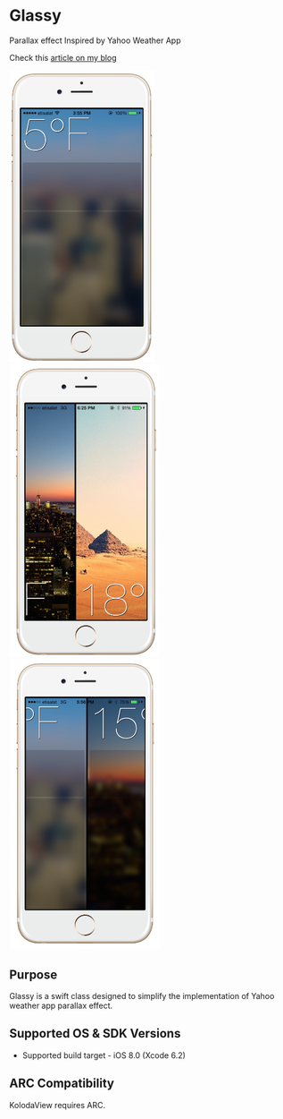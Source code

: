 # Glassy
Parallax effect Inspired by Yahoo Weather App

Check this [article on my blog](http://isame7.github.io/)

<img src="image_iphone6_gold_portrait.png" alt="Screenshot1" width="260px"/>
<img src="image_iphone6_gold_portrait-2.png" alt="Screenshot2" width="270px"/>
<img src="image_iphone6_gold_portrait-1.png" alt="Screenshot2" width="270px"/>

Purpose
--------------
Glassy is a swift class designed to simplify the implementation of Yahoo weather app parallax effect.

Supported OS & SDK Versions
-----------------------------

* Supported build target - iOS 8.0 (Xcode 6.2)


ARC Compatibility
------------------

KolodaView requires ARC. 
